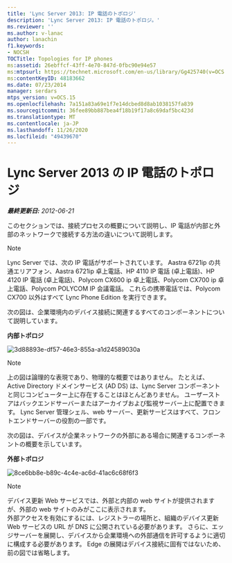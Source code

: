 ```yaml
---
title: 'Lync Server 2013: IP 電話のトポロジ'
description: 'Lync Server 2013: IP 電話のトポロジ。'
ms.reviewer: ''
ms.author: v-lanac
author: lanachin
f1.keywords:
- NOCSH
TOCTitle: Topologies for IP phones
ms:assetid: 26ebffcf-43ff-4e70-847d-0fbc90e94e57
ms:mtpsurl: https://technet.microsoft.com/en-us/library/Gg425740(v=OCS.15)
ms:contentKeyID: 48183662
ms.date: 07/23/2014
manager: serdars
mtps_version: v=OCS.15
ms.openlocfilehash: 7a151a83a69e1f7e14dcbed8d8ab1038157fa839
ms.sourcegitcommit: 36fee89bb887bea4f18b19f17a8c69daf5bc423d
ms.translationtype: MT
ms.contentlocale: ja-JP
ms.lasthandoff: 11/26/2020
ms.locfileid: "49439670"
---
```

# <a name="topologies-for-ip-phones-in-lync-server-2013"></a>Lync Server 2013 の IP 電話のトポロジ

<div data-xmlns="http://www.w3.org/1999/xhtml">

<div class="topic" data-xmlns="http://www.w3.org/1999/xhtml" data-msxsl="urn:schemas-microsoft-com:xslt" data-cs="https://msdn.microsoft.com/">

<div data-asp="https://msdn2.microsoft.com/asp">



</div>

<div id="mainSection">

<div id="mainBody">

<span> </span>

_**最終更新日:** 2012-06-21_

このセクションでは、接続プロセスの概要について説明し、IP 電話が内部と外部のネットワークで接続する方法の違いについて説明します。

<div>


> [!NOTE]  
> Lync Server では、次の IP 電話がサポートされています。 Aastra 6721ip の共通エリアフォン、Aastra 6721ip 卓上電話、HP 4110 IP 電話 (卓上電話)、HP 4120 IP 電話 (卓上電話)、Polycom CX600 ip 卓上電話、Polycom CX700 ip 卓上電話、Polycom POLYCOM IP 会議電話。 これらの携帯電話では、Polycom CX700 以外はすべて Lync Phone Edition を実行できます。



</div>

次の図は、企業環境内のデバイス接続に関連するすべてのコンポーネントについて説明しています。

**内部トポロジ**

![3d88893e-df57-46e3-855a-a1d24589030a](images/Gg425740.3d88893e-df57-46e3-855a-a1d24589030a(OCS.15).jpg "3d88893e-df57-46e3-855a-a1d24589030a")

<div>


> [!NOTE]  
> 上の図は論理的な表現であり、物理的な概要ではありません。 たとえば、Active Directory ドメインサービス (AD DS) は、Lync Server コンポーネントと同じコンピューター上に存在することはほとんどありません。 ユーザーストアはバックエンドサーバーまたはアーカイブおよび監視サーバー上に配置できます。 Lync Server 管理シェル、web サーバー、更新サービスはすべて、フロントエンドサーバーの役割の一部です。



</div>

次の図は、デバイスが企業ネットワークの外部にある場合に関連するコンポーネントの概要を示しています。

**外部トポロジ**

![8ce6bb8e-b89c-4c4e-ac6d-41ac6c68f6f3](images/Gg425740.8ce6bb8e-b89c-4c4e-ac6d-41ac6c68f6f3(OCS.15).jpg "8ce6bb8e-b89c-4c4e-ac6d-41ac6c68f6f3")

<div>


> [!NOTE]  
> デバイス更新 Web サービスでは、外部と内部の web サイトが提供されますが、外部の web サイトのみがここに表示されます。<BR>外部アクセスを有効にするには、レジストラーの場所と、組織のデバイス更新 Web サービスの URL が DNS に公開されている必要があります。 さらに、エッジサーバーを展開し、デバイスから企業環境への外部通信を許可するように適切に構成する必要があります。 Edge の展開はデバイス接続に固有ではないため、前の図では省略します。



</div>

</div>

<span> </span>

</div>

</div>

</div>

